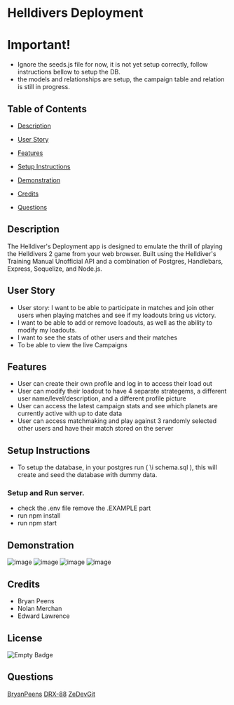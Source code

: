 # Helldivers Deployment

# Important!
- Ignore the seeds.js file for now, it is not yet setup correctly, follow instructions bellow to setup the DB.
- the models and relationships are setup, the campaign table and relation is still in progress.



## Table of Contents
- [Description](#description)

- [User Story](#user-story)

- [Features](#features)

- [Setup Instructions](#setup-instructions)

- [Demonstration](#demonstration)

- [Credits](#credits)

- [Questions](#questions)


## Description 
The Helldiver's Deployment app is designed to emulate the thrill of playing the Helldivers 2 game from your web browser. Built using the Helldiver's Training Manual Unofficial API and a combination of Postgres, Handlebars, Express, Sequelize, and Node.js.


## User Story
- User story: I want to be able to participate in matches and join other users when playing matches and see if my loadouts bring us victory. 
- I want to be able to add or remove loadouts, as well as the ability to modify my loadouts.
- I want to see the stats of other users and their matches
- To be able to view the live Campaigns



## Features
- User can create their own profile and log in to access their load out
- User can modify their loadout to have 4 separate strategems, a different user name/level/description, and a different profile picture
- User can access the latest campaign stats and see which planets are currently active with up to date data
- User can access matchmaking and play against 3 randomly selected other users and have their match stored on the server

## Setup Instructions
 - To setup the database, in your postgres run ( \i schema.sql ), this will create and seed the database with dummy data.

### Setup and Run server.
- check the .env file remove the .EXAMPLE part
- run npm install
- run npm start

## Demonstration
![image](https://github.com/BryanPeens/helldivers-deployment/assets/162182740/1a3c01f2-c2c5-4043-8c05-601f5ba3a56a)
![image](https://github.com/BryanPeens/helldivers-deployment/assets/162182740/4eb98498-778b-4209-a028-1c571c59d826)
![image](https://github.com/BryanPeens/helldivers-deployment/assets/162182740/2d87504c-423c-4258-82be-e71501b76401)
![image](https://github.com/BryanPeens/helldivers-deployment/assets/162182740/1565fe01-faef-41af-a6a6-26b37711f4f2)





## Credits
- Bryan Peens
- Nolan Merchan
- Edward Lawrence

## License
 ![Empty Badge](https://img.shields.io/badge/MIT-License-blue)

## Questions
 [BryanPeens](https://github.com/BryanPeens/)
 [DRX-88](https://github.com/DRX-88/)
 [ZeDevGit](https://github.com/ZeDevGit)
